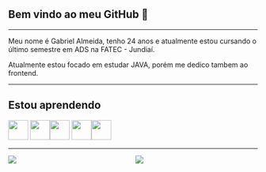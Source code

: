 ## **Bem vindo ao meu GitHub 👋**

* * *
Meu nome é Gabriel Almeida, tenho 24 anos e atualmente estou cursando o último semestre em ADS na FATEC - Jundiaí.

Atualmente estou focado em estudar JAVA, porém me dedico tambem ao frontend.

* * * 
## **Estou aprendendo**


<img src="https://cdn.jsdelivr.net/gh/devicons/devicon/icons/java/java-original.svg" width="40" height="40"/> <img src="https://cdn.jsdelivr.net/gh/devicons/devicon/icons/linux/linux-original.svg" width="40" height="40"/><img src="https://cdn.jsdelivr.net/gh/devicons/devicon/icons/html5/html5-original.svg" width="40" height="40" /> <img src="https://cdn.jsdelivr.net/gh/devicons/devicon/icons/css3/css3-original.svg" width="40" height="40" /><img src="https://cdn.jsdelivr.net/gh/devicons/devicon/icons/javascript/javascript-original.svg" width="40" height="40" />
          
          
 * * *
<div style="magin:0 auto; overflow:auto;">
 <a href="https://github.com/gomesgbr">
<div style="width:50%; height:40%; display: inline-block; border:2px; box-sizing:border-box; float:left;" >
<img   src="https://github-readme-stats.vercel.app/api/top-langs/?username=gomesgbr&layout=compact&langs_count=7&theme=dracula"/></div>

<div style="width:20%; display: inline-block; border:2px; box-sizing:border-box; float:left;margin: 0 1%; padding:0" 
> <img src="https://github-readme-stats.vercel.app/api?username=gomesgbr&show_icons=true&theme=dracula&include_all_commits=true&count_private=true"/></div>

</div>